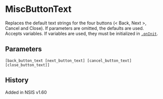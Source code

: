 # MiscButtonText

Replaces the default text strings for the four buttons (< Back, Next >, Cancel and Close). If parameters are omitted, the defaults are used.
Accepts variables. If variables are used, they must be initialized in [`.onInit`][1].

## Parameters

    [back_button_text [next_button_text] [cancel_button_text] [close_button_text]]

## History

Added in NSIS v1.60

[1]: ../Callbacks/onInit.md